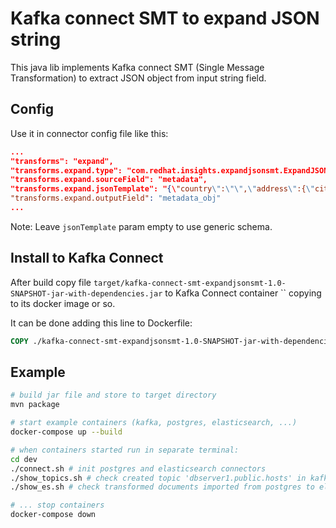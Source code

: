 # Kafka connect SMT to expand JSON string
This java lib implements Kafka connect SMT (Single Message Transformation) to
extract JSON object from input string field.

## Config
Use it in connector config file like this:
~~~json
...
"transforms": "expand",
"transforms.expand.type": "com.redhat.insights.expandjsonsmt.ExpandJSON$Value",
"transforms.expand.sourceField": "metadata",
"transforms.expand.jsonTemplate": "{\"country\":\"\",\"address\":{\"city\":\"\",\"code\":0}}",
"transforms.expand.outputField": "metadata_obj"
...
~~~
Note: Leave `jsonTemplate` param empty to use generic schema.

## Install to Kafka Connect
After build copy file `target/kafka-connect-smt-expandjsonsmt-1.0-SNAPSHOT-jar-with-dependencies.jar`
to Kafka Connect container `` copying to its docker image or so.

It can be done adding this line to Dockerfile:
~~~Dockerfile
COPY ./kafka-connect-smt-expandjsonsmt-1.0-SNAPSHOT-jar-with-dependencies.jar $KAFKA_CONNECT_PLUGINS_DIR
~~~

## Example
~~~bash
# build jar file and store to target directory
mvn package

# start example containers (kafka, postgres, elasticsearch, ...)
docker-compose up --build

# when containers started run in separate terminal:
cd dev
./connect.sh # init postgres and elasticsearch connectors
./show_topics.sh # check created topic 'dbserver1.public.hosts' in kafka
./show_es.sh # check transformed documents imported from postgres to elasticsearch

# ... stop containers
docker-compose down
~~~
